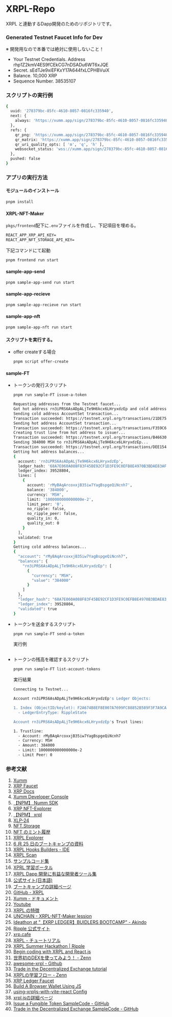 # XRPL-Repo

XRPL と連動するDapp開発のためのリポジトリです。

### Generated Testnet Faucet Info for Dev

※ 開発用なので本番では絶対に使用しないこと！

- Your Testnet Credentials.
  Address
  rhp1Z2kmV4ES9fCEkCG7nDSADu6WT6xJQE
- Secret.
  sEdTJe9xiEFKxY17A644fxLCPHBVuiX
- Balance.
  10,000 XRP
- Sequence Number.
  38535107

### スクリプトの実行例

```bash
{
  uuid: '278379bc-85fc-4610-8057-0816fc335940',
  next: {
    always: 'https://xumm.app/sign/278379bc-85fc-4610-8057-0816fc335940'
  },
  refs: {
    qr_png: 'https://xumm.app/sign/278379bc-85fc-4610-8057-0816fc335940_q.png',
    qr_matrix: 'https://xumm.app/sign/278379bc-85fc-4610-8057-0816fc335940_q.json',
    qr_uri_quality_opts: [ 'm', 'q', 'h' ],
    websocket_status: 'wss://xumm.app/sign/278379bc-85fc-4610-8057-0816fc335940'
  },
  pushed: false
}
```

### アプリの実行方法

#### モジュールのインストール

```bash
pnpm install
```

#### XRPL-NFT-Maker

`pkgs/frontend`配下に`.env`ファイルを作成し、下記項目を埋める。

```txt
REACT_APP_XRP_API_KEY=
REACT_APP_NFT_STORAGE_API_KEY=
```

下記コマンドにて起動

```bash
pnpm frontend run start
```

#### sample-app-send

```bash
pnpm sample-app-send run start
```

#### sample-app-recieve

```bash
pnpm sample-app-recieve run start
```

#### sample-app-nft

```bash
pnpm sample-app-nft run start
```

#### スクリプトを実行する。

- offer createする場合

  ```bash
  pnpm script offer-create
  ```

#### sample-FT

- トークンの発行スクリプト

  ```bash
  pnpm run sample-FT issue-a-token
  ```

  ```bash
  Requesting addresses from the Testnet faucet...
  Got hot address rn3iPRS6AsADpALjTe9H6kcx6LHryxdzEp and cold address rMyBAqArcoxxjB35iw7YagBspgeQiNcnh7.
  Sending cold address AccountSet transaction...
  Transaction succeeded: https://testnet.xrpl.org/transactions/21DE75E6FC53945D51EFA5A0A59709EC44257D5748F2AE2BDFF992962D4FD71B
  Sending hot address AccountSet transaction...
  Transaction succeeded: https://testnet.xrpl.org/transactions/F359C63CF9483A4D06ECEB7830AB0B1456591724303C16158D89EE86FD03A1CD
  Creating trust line from hot address to issuer...
  Transaction succeeded: https://testnet.xrpl.org/transactions/B46630A8C76EC5B36EA70C6C435086AB2DF36D49CD76FCBBD8D5B251434372BD
  Sending 384000 MSH to rn3iPRS6AsADpALjTe9H6kcx6LHryxdzEp...
  Transaction succeeded: https://testnet.xrpl.org/transactions/DEE154C08A7BA10804EBCB0A73FFBC5D635989705DA6E9EE09FE02E714EA975A
  Getting hot address balances...
  {
    account: 'rn3iPRS6AsADpALjTe9H6kcx6LHryxdzEp',
    ledger_hash: '68A7E060A088F83F45BE92CF1D3FE9C0EFB8E4970B3BDAE83AF9B8FE272DD874',
    ledger_index: 39528804,
    lines: [
      {
        account: 'rMyBAqArcoxxjB35iw7YagBspgeQiNcnh7',
        balance: '384000',
        currency: 'MSH',
        limit: '1000000000000000e-2',
        limit_peer: '0',
        no_ripple: false,
        no_ripple_peer: false,
        quality_in: 0,
        quality_out: 0
      }
    ],
    validated: true
  }
  Getting cold address balances...
  {
    "account": "rMyBAqArcoxxjB35iw7YagBspgeQiNcnh7",
    "balances": {
      "rn3iPRS6AsADpALjTe9H6kcx6LHryxdzEp": [
        {
          "currency": "MSH",
          "value": "384000"
        }
      ]
    },
    "ledger_hash": "68A7E060A088F83F45BE92CF1D3FE9C0EFB8E4970B3BDAE83AF9B8FE272DD874",
    "ledger_index": 39528804,
    "validated": true
  }
  ```

- トークンを送金するスクリプト

  ```bash
  pnpm run sample-FT send-a-token
  ```

  実行例

  ```bash
  
  ```

- トークンの残高を確認するスクリプト

  ```bash
  pnpm run sample-FT list-account-tokens
  ```

  実行結果

  ```bash
  Connecting to Testnet...

  Account rn3iPRS6AsADpALjTe9H6kcx6LHryxdzEp's Ledger Objects:

  1. Index (ObjectID/keylet): F2A674B8EF8E007A7699FC88852B589F3F7A9CA83976309D5018057484EF6C43
    - LedgerEntryType: RippleState 

  Account rn3iPRS6AsADpALjTe9H6kcx6LHryxdzEp's Trust lines:

  1. Trustline:
    - Account: rMyBAqArcoxxjB35iw7YagBspgeQiNcnh7
    - Currency: MSH
    - Amount: 384000
    - Limit: 1000000000000000e-2
    - Limit Peer: 0
  ```

### 参考文献

1. [Xumm](https://xumm.app/)
2. [XRP Faucet](https://xrpl.org/ja/xrp-testnet-faucet.html)
3. [XRP Docs](https://xrpl.org/ja/docs.html)
4. [Xumm Developer Console](https://apps.xumm.dev/)
5. [【NPM】 Numm SDK](https://www.npmjs.com/package/xumm)
6. [XRP NFT-Explorer](https://test.bithomp.com/nft-explorer)
7. [【NPM】 xrpl](https://www.npmjs.com/package/xrpl)
8. [XLP-24](https://github.com/XRPLF/XRPL-Standards/discussions/69)
9. [NFT.Storage](https://nft.storage/)
10. [NFT のミント履歴](https://test.bithomp.com/nft/00080000214300096509110EFDB01B85F3837B10BBC6B13616E5DA9C00000001)
11. [XRPL Explorer](https://livenet.xrpl.org/)
12. [6 月 25 日のブートキャンプの資料](https://speakerdeck.com/tequ/introduction-xrpl-for-ideathon)
13. [XRPL Hooks Builders - IDE](https://hooks-builder.xrpl.org/develop/1f8109c80f504e6326db2735df2f0ad6)
14. [XRPL Scan](https://xrpscan.com/)
15. [サンプルコード集](https://xrpl.org/ja/code-samples.html)
16. [XPRL 学習ポータル](https://learn.xrpl.org/)
17. [XRPL Dapp 開発に有益な開発者ツール集](https://xrpl.org/dev-tools.html)
18. [公式サイト(日本語)](https://xrpl.org/ja/index.html)
19. [ブートキャンプの詳細ページ](https://lu.ma/xrpl_builders_bootcamp)
20. [GitHub - XRPL](https://github.com/XRPLF)
21. [Xumm - ドキュメント](https://xumm.readme.io/)
22. [Youtube](https://youtube.com/channel/UC6zTJdNCBI-TKMt5ubNc_Gg)
23. [XRPL の特徴](https://xrpl.org/ja/xrp-overview.html)
24. [UNCHAIN - XRPL-NFT-Maker lession](https://app.unchain.tech/learn/XRPL-NFT-Maker/ja/0/1/)
25. [Ideathon at "【XRP LEDGER】BUIDLERS BOOTCAMP" - Akindo](https://app.akindo.io/hackathons/Be7ZEGBOWT066OJKl)
26. [Ripple 公式サイト](https://ripple.com/)
27. [xrp.cafe](https://xrp.cafe/)
28. [XRPL - チュートリアル](https://xrpl.org/tutorials.html)
29. [XRPL Summer Hackathon | Ripple](https://dorahacks.io/hackathon/xrpl-hackathon)
30. [Begin coding with XRPL and React.js](https://learn.xrpl.org/course/build-with-react-js-and-xrpl/lesson/begin-coding-with-xrpl-and-react-js/)
31. [世界初のDEXを使ってみよう！ - Zenn ](https://zenn.dev/tequ/articles/use-original-dex)
32. [awesome-xrpl - Github](https://github.com/wojake/awesome-xrpl)
33. [Trade in the Decentralized Exchange tutorial](https://xrpl.org/ja/decentralized-exchange.html)
34. [XRPLの学習フロー - Zenn](https://zenn.dev/tequ/articles/xrpl-learning-flow)
35. [XRP Ledger Faucet](https://faucet.tequ.dev/)
36. [Build A Browser Wallet Using JS](https://xrpl.org/build-a-browser-wallet-in-js.html)
37. [using-xrpljs-with-vite-react Config](https://github.com/XRPLF/xrpl.js/blob/main/UNIQUE_SETUPS.md#using-xrpljs-with-vite-react)
38. [xrpl.jsの詳細ページ](https://js.xrpl.org/)
39. [Issue a Fungible Token SampleCode - GitHub](https://github.com/XRPLF/xrpl-dev-portal/tree/master/content/_code-samples/issue-a-token/)
40. [Trade in the Decentralized Exchange SampleCode - GitHub](https://github.com/XRPLF/xrpl-dev-portal/tree/master/content/_code-samples/trade-in-the-decentralized-exchange/)